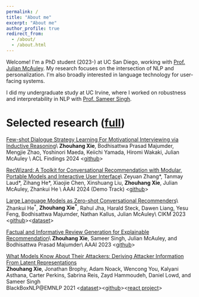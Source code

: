 ```yaml
---
permalink: /
title: "About me"
excerpt: "About me"
author_profile: true
redirect_from: 
  - /about/
  - /about.html
---
```


Welcome! I'm a PhD student (2023-) at UC San Diego, working with [Prof. Julian McAuley](https://cseweb.ucsd.edu/~jmcauley/). My research focuses on the intersection of NLP and personalization. I'm also broadly interested in language technology for user-facing systems.

I did my undergraduate study at UC Irvine, where I worked on robustness and interpretability in NLP with [Prof. Sameer Singh](https://sameersingh.org/). 



Selected research ([full](https://scholar.google.com/citations?hl=en&user=NW_2acoAAAAJ))
======

[Few-shot Dialogue Strategy Learning For Motivational Interviewing via Inductive Reasoning](https://arxiv.org/abs/2403.15737)\\
**Zhouhang Xie**, Bodhisattwa Prasad Majumder, Mengjie Zhao, Yoshinori Maeda, Keiichi Yamada, Hiromi Wakaki, Julian McAuley \\
ACL Findings 2024 \<[github](https://github.com/zhouhanxie/DIIR)\>

[RecWizard: A Toolkit for Conversational Recommendation with Modular, Portable Models and Interactive User Interface](https://arxiv.org/abs/2402.15591)\\
Zeyuan Zhang\*, Tanmay Laud\*, Zihang He\*, Xiaojie Chen, Xinshuang Liu, **Zhouhang Xie**, Julian McAuley, Zhankui He \\
AAAI 2024 (Demo Track) \<[github](https://github.com/McAuley-Lab/RecWizard)\>

[Large Language Models as Zero-shot Conversational Recommenders](https://arxiv.org/abs/2308.10053)\\
Zhankui He<sup>\*</sup>, **Zhouhang Xie<sup>\*</sup>**, Rahul Jha, Harald Steck, Dawen Liang, Yesu Feng, Bodhisattwa Majumder, Nathan Kallus, Julian McAuley\\
CIKM 2023 \<[github](https://github.com/AaronHeee/LLMs-as-Zero-Shot-Conversational-RecSys)\>\<[dataset](https://huggingface.co/datasets/ZhankuiHe/reddit_cikm)\>

[Factual and Informative Review Generation for Explainable Recommendation](https://arxiv.org/abs/2209.12613)\\
**Zhouhang Xie**, Sameer Singh, Julian McAuley, and Bodhisattwa Prasad Majumder\\
AAAI 2023 \<[github](https://github.com/zhouhanxie/PRAG)\>

[What Models Know About Their Attackers: Deriving Attacker Information From Latent Representations](https://aclanthology.org/2021.blackboxnlp-1.6/)  
**Zhouhang Xie**, Jonathan Brophy, Adam Noack, Wencong You, Kalyani Asthana, Carter Perkins, Sabrina Reis, Zayd Hammoudeh, Daniel Lowd, and Sameer Singh  
BlackBoxNLP@EMNLP 2021  \<[dataset](https://react-nlp.github.io/tcab/)\>\<[github](https://github.com/REACT-NLP)\>\<[react project](https://arxiv.org/abs/2201.08555)\>






